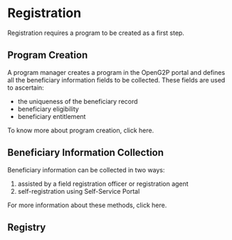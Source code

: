# Registration

Registration requires a program to be created as a first step.&#x20;

## Program Creation

A program manager creates a program in the OpenG2P portal and defines all the beneficiary information fields to be collected. These fields are used to ascertain:

* &#x20;the uniqueness of the beneficiary record
* beneficiary eligibility
* beneficiary entitlement

To know more about program creation, click here.

## Beneficiary Information Collection

Beneficiary information can be collected in two ways:&#x20;

1. assisted by a field registration officer or registration agent
2. self-registration using Self-Service Portal

For more information about these methods, click here.

## Registry



##



